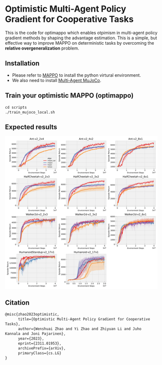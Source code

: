 # Optimistic Multi-Agent Policy Gradient for Cooperative Tasks
This is the code for optimappo which enables otpimism in multi-agent policy gradient methods by shaping the advantage estimation. This is a simple, but effective way to improve MAPPO on deterministic tasks by overcoming the **relative overgeneralization** problem.
## Installation
- Please refer to [MAPPO](https://github.com/marlbenchmark/on-policy) to install the python virtural environment. 
- We also need to install [Multi-Agent MuJoCo](https://github.com/schroederdewitt/multiagent_mujoco).

## Train your optimistic MAPPO (optimappo)
```
cd scripts
./train_mujoco_local.sh
```
## Expected results
![Performance on MaMuJoCo](docs/mujoco_full.png)

## Citation
```
@misc{zhao2023optimistic,
      title={Optimistic Multi-Agent Policy Gradient for Cooperative Tasks}, 
      author={Wenshuai Zhao and Yi Zhao and Zhiyuan Li and Juho Kannala and Joni Pajarinen},
      year={2023},
      eprint={2311.01953},
      archivePrefix={arXiv},
      primaryClass={cs.LG}
}
```